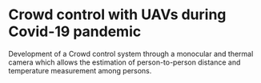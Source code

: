 ﻿# Crowd control with UAVs during Covid-19 pandemic

Development of a Crowd control system through a monocular and thermal camera which allows the estimation of person-to-person distance and temperature measurement among persons.

